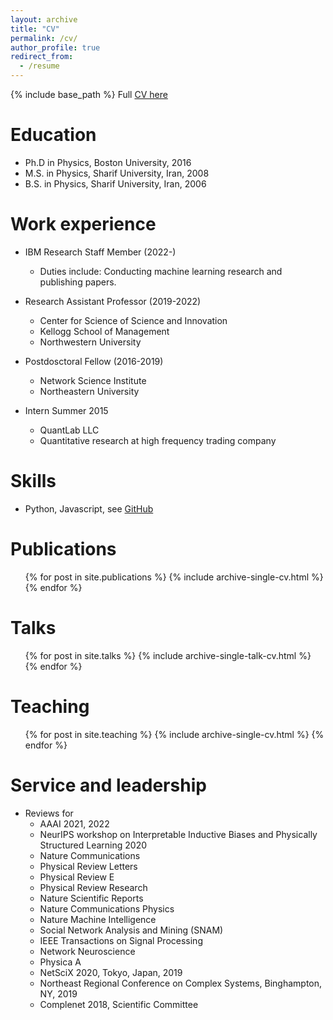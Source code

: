 ```yaml
---
layout: archive
title: "CV"
permalink: /cv/
author_profile: true
redirect_from:
  - /resume
---
```


{% include base_path %}
Full [CV here](files/CV.pdf)  

Education
======
* Ph.D in Physics, Boston University, 2016
* M.S. in Physics, Sharif University, Iran, 2008
* B.S. in Physics, Sharif University, Iran, 2006

Work experience
======
* IBM Research Staff Member (2022-) 
  * Duties include: Conducting machine learning research and publishing papers. 

* Research Assistant Professor (2019-2022)
  * Center for Science of Science and Innovation
  * Kellogg School of Management
  * Northwestern University 

* Postdosctoral Fellow (2016-2019)
  * Network Science Institute
  * Northeastern University
 
* Intern Summer 2015 
  * QuantLab LLC
  * Quantitative research at high frequency trading company
  
Skills
======
* Python, Javascript, see [GitHub](https://github.com/nimadehmamy/) 

Publications
======
  <ul>{% for post in site.publications %}
    {% include archive-single-cv.html %}
  {% endfor %}</ul>
  
Talks
======
  <ul>{% for post in site.talks %}
    {% include archive-single-talk-cv.html %}
  {% endfor %}</ul>
  
Teaching
======
  <ul>{% for post in site.teaching %}
    {% include archive-single-cv.html %}
  {% endfor %}</ul>
  
Service and leadership
======
* Reviews for 
  * AAAI 2021, 2022
  * NeurIPS workshop on Interpretable Inductive Biases and Physically Structured Learning 2020
  * Nature Communications
  * Physical Review Letters
  * Physical Review E
  * Physical Review Research
  * Nature Scientific Reports
  * Nature Communications Physics
  * Nature Machine Intelligence
  * Social Network Analysis and Mining (SNAM)
  * IEEE Transactions on Signal Processing
  * Network Neuroscience
  * Physica A
  * NetSciX 2020, Tokyo, Japan, 2019
  * Northeast Regional Conference on Complex Systems, Binghampton, NY, 2019
  * Complenet 2018, Scientific Committee
